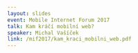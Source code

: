 ```yaml
---
layout: slides
event: Mobile Internet Forum 2017
talk: Kam kráčí mobilní web?
speaker: Michal Vašíček
link: /mif2017/kam_kraci_mobilni_web.pdf
---
```


